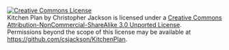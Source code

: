 <a rel="license" href="http://creativecommons.org/licenses/by-nc-sa/3.0/"><img alt="Creative Commons License" style="border-width:0" src="http://i.creativecommons.org/l/by-nc-sa/3.0/88x31.png" /></a><br /><span xmlns:dct="http://purl.org/dc/terms/" property="dct:title">Kitchen Plan</span> by <span xmlns:cc="http://creativecommons.org/ns#" property="cc:attributionName">Christopher Jackson</span> is licensed under a <a rel="license" href="http://creativecommons.org/licenses/by-nc-sa/3.0/">Creative Commons Attribution-NonCommercial-ShareAlike 3.0 Unported License</a>.<br />Permissions beyond the scope of this license may be available at <a xmlns:cc="http://creativecommons.org/ns#" href="https://github.com/roundtable/csjackson/KitchenPlan" rel="cc:morePermissions">https://github.com/csjackson/KitchenPlan</a>.